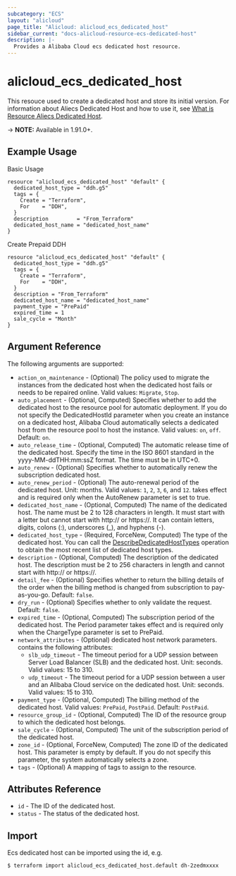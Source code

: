 ```yaml
---
subcategory: "ECS"
layout: "alicloud"
page_title: "Alicloud: alicloud_ecs_dedicated_host"
sidebar_current: "docs-alicloud-resource-ecs-dedicated-host"
description: |-
  Provides a Alibaba Cloud ecs dedicated host resource.
---
```


# alicloud\_ecs\_dedicated\_host

This resouce used to create a dedicated host and store its initial version. For information about Aliecs Dedicated Host and how to use it, see [What is Resource Aliecs Dedicated Host](https://www.alibabacloud.com/help/doc-detail/134238.htm).

-> **NOTE:** Available in 1.91.0+.

## Example Usage
Basic Usage

```
resource "alicloud_ecs_dedicated_host" "default" {
  dedicated_host_type = "ddh.g5"
  tags = {
    Create = "Terraform",
    For    = "DDH",
  }
  description         = "From_Terraform"
  dedicated_host_name = "dedicated_host_name"
}
```

Create Prepaid DDH

```
resource "alicloud_ecs_dedicated_host" "default" {
  dedicated_host_type = "ddh.g5"
  tags = {
    Create = "Terraform",
    For    = "DDH",
  }
  description = "From_Terraform"
  dedicated_host_name = "dedicated_host_name"
  payment_type = "PrePaid"
  expired_time = 1
  sale_cycle = "Month"
}
```

## Argument Reference

The following arguments are supported:

* `action_on_maintenance` - (Optional) The policy used to migrate the instances from the dedicated host when the dedicated host fails or needs to be repaired online. Valid values: `Migrate`, `Stop`.
* `auto_placement` - (Optional, Computed) Specifies whether to add the dedicated host to the resource pool for automatic deployment. If you do not specify the DedicatedHostId parameter when you create an instance on a dedicated host, Alibaba Cloud automatically selects a dedicated host from the resource pool to host the instance. Valid values: `on`, `off`. Default: `on`.
* `auto_release_time` - (Optional, Computed) The automatic release time of the dedicated host. Specify the time in the ISO 8601 standard in the yyyy-MM-ddTHH:mm:ssZ format. The time must be in UTC+0.
* `auto_renew` - (Optional) Specifies whether to automatically renew the subscription dedicated host.
* `auto_renew_period` - (Optional) The auto-renewal period of the dedicated host. Unit: months. Valid values: `1`, `2`, `3`, `6`, and `12`. takes effect and is required only when the AutoRenew parameter is set to true.
* `dedicated_host_name` - (Optional, Computed) The name of the dedicated host. The name must be 2 to 128 characters in length. It must start with a letter but cannot start with http:// or https://. It can contain letters, digits, colons (:), underscores (_), and hyphens (-).
* `dedicated_host_type` - (Required, ForceNew, Computed) The type of the dedicated host. You can call the [DescribeDedicatedHostTypes](https://www.alibabacloud.com/help/doc-detail/134240.htm) operation to obtain the most recent list of dedicated host types.
* `description` - (Optional, Computed) The description of the dedicated host. The description must be 2 to 256 characters in length and cannot start with http:// or https://.
* `detail_fee` - (Optional) Specifies whether to return the billing details of the order when the billing method is changed from subscription to pay-as-you-go. Default: `false`.
* `dry_run` - (Optional) Specifies whether to only validate the request. Default: `false`.
* `expired_time` - (Optional, Computed) The subscription period of the dedicated host. The Period parameter takes effect and is required only when the ChargeType parameter is set to PrePaid.
* `network_attributes` - (Optional) dedicated host network parameters. contains the following attributes:
  * `slb_udp_timeout` - The timeout period for a UDP session between Server Load Balancer (SLB) and the dedicated host. Unit: seconds. Valid values: 15 to 310.
  * `udp_timeout` - The timeout period for a UDP session between a user and an Alibaba Cloud service on the dedicated host. Unit: seconds. Valid values: 15 to 310.
* `payment_type` - (Optional, Computed) The billing method of the dedicated host. Valid values: `PrePaid`, `PostPaid`. Default: `PostPaid`.
* `resource_group_id` - (Optional, Computed) The ID of the resource group to which the dedicated host belongs.
* `sale_cycle` - (Optional, Computed) The unit of the subscription period of the dedicated host.
* `zone_id` - (Optional, ForceNew, Computed) The zone ID of the dedicated host. This parameter is empty by default. If you do not specify this parameter, the system automatically selects a zone.
* `tags` - (Optional) A mapping of tags to assign to the resource.

## Attributes Reference

* `id` - The ID of the dedicated host.
* `status` - The status of the dedicated host.

## Import

Ecs dedicated host can be imported using the id, e.g.

```
$ terraform import alicloud_ecs_dedicated_host.default dh-2zedmxxxx
```
